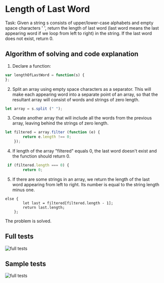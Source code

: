 # Length of Last Word
Task: Given a string s consists of upper/lower-case alphabets and empty space characters ' ', 
return the length of last word (last word means the last appearing word 
if we loop from left to right) in the string.
If the last word does not exist, return 0.

## Algorithm of solving and code explanation
1. Declare a function:
```javascript
var lengthOfLastWord = function(s) {
};
```
2. Split an array using empty space characters as a separator. 
This will make each appearing word into a separate point of an array,
so that the resultant array will consist of words and strings of zero length.
```javascript
let array = s.split (" ");
```
3. Create another array that will include all the words from the previous array,
leaving behind the strings of zero length.
```javascript
let filtered = array.filter (function (e) {
        return e.length !== 0;
    });
```
4. If length of the array "filtered" equals 0, the last word doesn't exist 
and the function should return 0.
```javascript
 if (filtered.length === 0) {
        return 0;
```
5. If there are some strings in an array, 
we return the length of the last word appearing from left to right. 
Its number is equal to the string length minus one.
```
else {
        let last = filtered[filtered.length - 1];
        return last.length;
    };
```
The problem is solved.

## Full tests
![full tests](https://github.com/alisa-rogers/solved-leetcode-problems/blob/master/last%20word%20length/last%20word%20length%20test.PNG)
## Sample tests
![full tests](https://github.com/alisa-rogers/solved-leetcode-problems/blob/master/last%20word%20length/last%20word%20length%20output.PNG)
